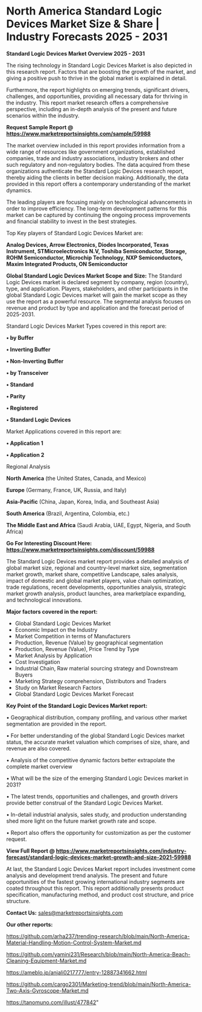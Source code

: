 # North America Standard Logic Devices Market Size & Share | Industry Forecasts 2025 - 2031

<Strong> Standard Logic Devices Market Overview 2025 - 2031</strong>

The rising technology in Standard Logic Devices Market is also depicted in this research report. Factors that are boosting the growth of the market, and giving a positive push to thrive in the global market is explained in detail.

Furthermore, the report highlights on emerging trends, significant drivers, challenges, and opportunities, providing all necessary data for thriving in the industry. This report market research offers a comprehensive perspective, including an in-depth analysis of the present and future scenarios within the industry.

<strong>Request Sample Report @ <a href=https://www.marketreportsinsights.com/sample/59988>https://www.marketreportsinsights.com/sample/59988</a></strong>

The market overview included in this report provides information from a wide range of resources like government organizations, established companies, trade and industry associations, industry brokers and other such regulatory and non-regulatory bodies. The data acquired from these organizations authenticate the Standard Logic Devices research report, thereby aiding the clients in better decision making. Additionally, the data provided in this report offers a contemporary understanding of the market dynamics.

The leading players are focusing mainly on technological advancements in order to improve efficiency. The long-term development patterns for this market can be captured by continuing the ongoing process improvements and financial stability to invest in the best strategies.

Top Key players of Standard Logic Devices Market are:

<strong>Analog Devices, Arrow Electronics, Diodes Incorporated, Texas Instrument, STMicroelectronics N.V, Toshiba Semiconductor, Storage, ROHM Semiconductor, Microchip Technology, NXP Semiconductors, Maxim Integrated Products, ON Semiconductor</strong>

<strong><b>Global Standard Logic Devices Market Scope and Size:</b></strong>
The Standard Logic Devices market is declared segment by company, region (country), type, and application. Players, stakeholders, and other participants in the global Standard Logic Devices market will gain the market scope as they use the report as a powerful resource. The segmental analysis focuses on revenue and product by type and application and the forecast period of 2025-2031.

Standard Logic Devices Market Types covered in this report are:

<strong>• by Buffer

• Inverting Buffer

• Non-Inverting Buffer

• by Transceiver

• Standard

• Parity

• Registered

• Standard Logic Devices</strong>

Market Applications covered in this report are:

<strong>• Application 1

• Application 2</strong> 

Regional Analysis

<strong>North America</strong> (the United States, Canada, and Mexico)

<strong>Europe</strong> (Germany, France, UK, Russia, and Italy)

<strong>Asia-Pacific</strong> (China, Japan, Korea, India, and Southeast Asia)

<strong>South America</strong> (Brazil, Argentina, Colombia, etc.)

<strong>The Middle East and Africa</strong> (Saudi Arabia, UAE, Egypt, Nigeria, and South Africa)

<strong>Go For Interesting Discount Here: <a href=https://www.marketreportsinsights.com/discount/59988>https://www.marketreportsinsights.com/discount/59988</a></strong>

The Standard Logic Devices market report provides a detailed analysis of global market size, regional and country-level market size, segmentation market growth, market share, competitive Landscape, sales analysis, impact of domestic and global market players, value chain optimization, trade regulations, recent developments, opportunities analysis, strategic market growth analysis, product launches, area marketplace expanding, and technological innovations.

<strong><b>Major factors covered in the report:</b></strong>
<ul>
  <li>Global Standard Logic Devices Market </li>
  <li>Economic Impact on the Industry</li>
  <li>Market Competition in terms of Manufacturers</li>
  <li>Production, Revenue (Value) by geographical segmentation</li>
  <li>Production, Revenue (Value), Price Trend by Type</li>
  <li>Market Analysis by Application</li>
  <li>Cost Investigation</li>
  <li>Industrial Chain, Raw material sourcing strategy and Downstream Buyers</li>
  <li>Marketing Strategy comprehension, Distributors and Traders</li>
  <li>Study on Market Research Factors</li>
  <li>Global Standard Logic Devices Market Forecast</li>
</ul>

<strong><b>Key Point of the Standard Logic Devices Market report:</b></strong>

• Geographical distribution, company profiling, and various other market segmentation are provided in the report.

• For better understanding of the global Standard Logic Devices market status, the accurate market valuation which comprises of size, share, and revenue are also covered.

• Analysis of the competitive dynamic factors better extrapolate the complete market overview

• What will be the size of the emerging Standard Logic Devices market in 2031?

• The latest trends, opportunities and challenges, and growth drivers provide better construal of the Standard Logic Devices Market.

• In-detail industrial analysis, sales study, and production understanding shed more light on the future market growth rate and scope.

• Report also offers the opportunity for customization as per the customer request.

<strong><b>View Full Report @ <a href=https://www.marketreportsinsights.com/industry-forecast/standard-logic-devices-market-growth-and-size-2021-59988>https://www.marketreportsinsights.com/industry-forecast/standard-logic-devices-market-growth-and-size-2021-59988</a></b></strong>


At last, the Standard Logic Devices Market report includes investment come analysis and development trend analysis. The present and future opportunities of the fastest growing international industry segments are coated throughout this report. This report additionally presents product specification, manufacturing method, and product cost structure, and price structure.

<strong>Contact Us:</strong>
sales@marketreportsinsights.com

<strong>Our other reports:</strong>

<a href=https://github.com/arha237/trending-research/blob/main/North-America-Material-Handling-Motion-Control-System-Market.md>https://github.com/arha237/trending-research/blob/main/North-America-Material-Handling-Motion-Control-System-Market.md</a>

<a href=https://github.com/yamini231/Research/blob/main/North-America-Beach-Cleaning-Equipment-Market.md>https://github.com/yamini231/Research/blob/main/North-America-Beach-Cleaning-Equipment-Market.md</a>

<a href=https://ameblo.jp/anjali0217777/entry-12887341662.html>https://ameblo.jp/anjali0217777/entry-12887341662.html</a>

<a href=https://github.com/cargo2301/Marketing-trend/blob/main/North-America-Two-Axis-Gyroscope-Market.md>https://github.com/cargo2301/Marketing-trend/blob/main/North-America-Two-Axis-Gyroscope-Market.md</a>

<a href=https://tanomuno.com/illust/477842>https://tanomuno.com/illust/477842</a>"
